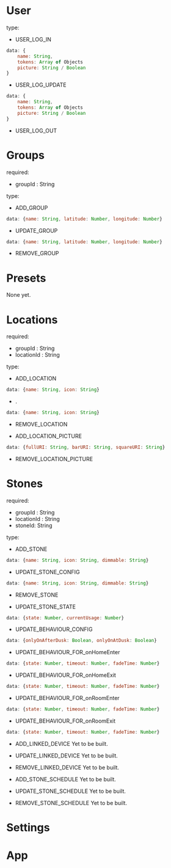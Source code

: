 # User

type:
- USER_LOG_IN
```js 
data: {
    name: String,
    tokens: Array of Objects
    picture: String / Boolean
}
```
- USER_LOG_UPDATE
```js 
data: {
    name: String,
    tokens: Array of Objects
    picture: String / Boolean
}
```
- USER_LOG_OUT


# Groups

required:
- groupId : String

type:
- ADD_GROUP
```js 
data: {name: String, latitude: Number, longitude: Number}
```
- UPDATE_GROUP
```js 
data: {name: String, latitude: Number, longitude: Number}
```
- REMOVE_GROUP

# Presets

None yet.

# Locations

required:
- groupId : String
- locationId : String

type:
- ADD_LOCATION
```js 
data: {name: String, icon: String}
```
- .
```js 
data: {name: String, icon: String}
```
- REMOVE_LOCATION

- ADD_LOCATION_PICTURE
```js 
data: {fullURI: String, barURI: String, squareURI: String}
```
- REMOVE_LOCATION_PICTURE


# Stones

required:
- groupId : String
- locationId : String
- stoneId: String

type:
- ADD_STONE
```js 
data: {name: String, icon: String, dimmable: String}
```
- UPDATE_STONE_CONFIG
```js 
data: {name: String, icon: String, dimmable: String}
```
- REMOVE_STONE

- UPDATE_STONE_STATE
```js 
data: {state: Number, currentUsage: Number}
```

- UPDATE_BEHAVIOUR_CONFIG
```js 
data: {onlyOnAfterDusk: Boolean, onlyOnAtDusk: Boolean}
```
- UPDATE_BEHAVIOUR_FOR_onHomeEnter
```js 
data: {state: Number, timeout: Number, fadeTime: Number}
```
- UPDATE_BEHAVIOUR_FOR_onHomeExit
```js 
data: {state: Number, timeout: Number, fadeTime: Number}
```
- UPDATE_BEHAVIOUR_FOR_onRoomEnter
```js 
data: {state: Number, timeout: Number, fadeTime: Number}
```
- UPDATE_BEHAVIOUR_FOR_onRoomExit
```js 
data: {state: Number, timeout: Number, fadeTime: Number}
```
- ADD_LINKED_DEVICE
Yet to be built.
- UPDATE_LINKED_DEVICE
Yet to be built.
- REMOVE_LINKED_DEVICE
Yet to be built.

- ADD_STONE_SCHEDULE
Yet to be built.
- UPDATE_STONE_SCHEDULE
Yet to be built.
- REMOVE_STONE_SCHEDULE
Yet to be built.




# Settings

# App